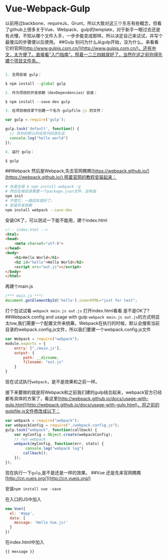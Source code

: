 # Vue-Webpack-Gulp
以前用过backbone、requireJs、Grunt，所以大致对这三个东东有些概念，但看了github上很多关于Vue、Webpack、gulp的template，对于新手一眼过去还是有点懵，不知从哪个文件入手，一步步能变成那样。所以决定自己来试试，并写个最傻瓜的步骤便以后使用。
##Gulp
别问为什么从gulp开始，没为什么。来看看它的官网[http://www.gulpjs.com.cn/](http://www.gulpjs.com.cn/)，还有中文，太方便了。直接看"入门指南"，照着一二三四敲就好了，当然在这之前你得先建个项目文件夹。

```javascript

1. 全局安装 gulp：

$ npm install --global gulp

2. 作为项目的开发依赖（devDependencies）安装：

$ npm install --save-dev gulp

3. 在项目根目录下创建一个名为 gulpfile.js 的文件：

var gulp = require('gulp');

gulp.task('default', function() {
  // 将你的默认的任务代码放在这
  console.log("hello world")
});

4. 运行 gulp：

$ gulp

```
##Webpack
然后是Webpack,先去官网瞧瞧[https://webpack.github.io/](https://webpack.github.io/),照着官网的教程安装起来：
```sh
# 先是全局 $ npm install webpack -g
# 然后在根目录需要一个package.json文件，没有就
npm init 
# 不管它，一路回车就好了。
# 安装开发依赖
npm install webpack --save-dev

```
安装OK了，可以测试一下能不能用，建个index.html
```html
<!-- index.html -->
<html>
<head>
    <meta charset="utf-8">
</head>
<body>
    <h1>Hello World</h1>
    <h2 id="hello">Hello World</h2>
    <script src="out.js"></script>
</body>
</html>
```
再建个main.js
```javascript
/*** main.js ***/
document.getElementById('hello').innerHTML="just for test";
```
打个包试试看
`webpack main.js out.js`
打开index.html看看 是不是OK了?
##Webpack.config and usage with gulp
`webpack main.js out.js`的方式明显太low,我们需要一个配置文件来统筹。Webpack在执行的时候，默认会搜索当前目录的webpack.config.js文件，所以我们要建一个webpack.config.js文件
```js
var Webpack = require("webpack");
module.exports = {
    entry: ["./main.js"],
    output: {
        path: __dirname,
        filename: "out.js"
    }
}
```
现在试试执行`webpack`，是不是效果和之前一样。  

接下来要做的就是将Webpack和之前我们建的gulp结合起来，webpack官方已经都有具体的方案了，看这里[http://webpack.github.io/docs/usage-with-gulp.html](http://webpack.github.io/docs/usage-with-gulp.html)，将之前的gulpfile.js文件修改成以下：
```js
var webpack = require("webpack");
var webpackConfig = require("./webpack.config.js");
gulp.task("webpack", function(callback) {
    var myConfig = Object.create(webpackConfig);
    // run webpack
    webpack(myConfig, function(err, stats) {
  	     console.log("webpack log")
        callback();
    });
});
```
现在执行一下`gulp`,是不是还是一样的效果。
##Vue
还是先来官网瞧瞧[http://cn.vuejs.org/](http://cn.vuejs.org/)

安装`npm install vue -save`

在入口的JS中加入
```javascript
new Vue({
  el: '#app',
  data: {
    message: 'Hello Vue.js!'
  }
})
```
在index.html中加入
```html
{{ message }}
```

